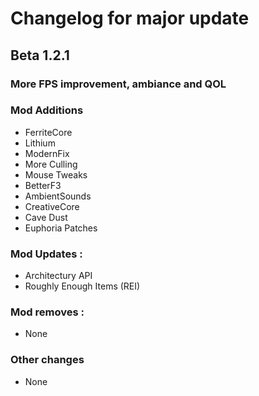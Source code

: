 # Changelog for major update

## Beta 1.2.1
### More FPS improvement, ambiance and QOL

### Mod Additions
- FerriteCore
- Lithium
- ModernFix
- More Culling
- Mouse Tweaks
- BetterF3
- AmbientSounds
- CreativeCore
- Cave Dust
- Euphoria Patches

### Mod Updates :
- Architectury API
- Roughly Enough Items (REI)

### Mod removes :
- None

### Other changes
- None
